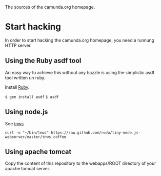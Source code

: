 The sources of the camunda.org homepage.

Start hacking
=============

In order to start hacking the camunda.org homepage, you need a runnung HTTP server. 

Using the Ruby asdf tool 
------------------------
An easy way to achieve this without any hazzle is using the simplistic asdf tool written un ruby.

Install [Ruby](http://www.ruby-lang.org/en/downloads/).

`$ gem install asdf`
`$ asdf`

Using node.js
-------------

See [tnws](https://github.com/rodw/tiny-node.js-webserver)

`curl -o "~/bin/tnws" https://raw.github.com/rodw/tiny-node.js-webserver/master/tnws.coffee`

Using apache tomcat
-------------------

Copy the content of this repository to the webapps/ROOT directory of your apache tomcat server.




